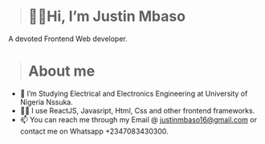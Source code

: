  > # 👋🏿Hi, I’m Justin Mbaso
  A devoted Frontend Web developer.
 
> # About me
- 🌱 I’m Studying Electrical and Electronics Engineering at University of Nigeria Nssuka.
- 👩‍💻 I use ReactJS, Javasript, Html, Css and other frontend frameworks.
- 📫 You can reach me through my Email @ justinmbaso16@gmail.com or contact me on Whatsapp +2347083430300.

<!---
Justin-mbaso/Justin-mbaso is a ✨ special ✨ repository because its `README.md` (this file) appears on your GitHub profile.
You can click the Preview link to take a look at your changes.
--->
